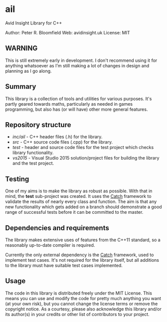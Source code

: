 # ail
Avid Insight Library for C++

Author:  Peter R. Bloomfield
Web:     avidinsight.uk
License: MIT

## WARNING

This is still extremely early in development. I don't recommend using it for anything whatsoever as I'm still making a lot of changes in design and planning as I go along.


## Summary

This library is a collection of tools and utilities for various purposes. It's partly geared towards maths, particularly as needed in games programming, but also has (or will have) other more general features.


## Repository structure

 * *inc/ail* - C++ header files (.h) for the library.
 * *src* - C++ source code files (.cpp) for the library.
 * *test* - header and source code files for the test project which checks library functionality.
 * *vs2015* - Visual Studio 2015 solution/project files for building the library and the test project.

 
## Testing

One of my aims is to make the library as robust as possible. With that in mind, the **test** sub-project was created. It uses the [Catch][1] framework to validate the results of nearly every class and function. The aim is that any new functionality which gets added on a branch should demonstrate a good range of successful tests before it can be committed to the master.
 

## Dependencies and requirements

The library makes extensive uses of features from the C++11 standard, so a reasonably up-to-date compiler is required.

Currently the only external dependency is the [Catch][1] framework, used to implement test cases. It's not required for the library itself, but all additions to the library must have suitable test cases implemented.


## Usage

The code in this library is distributed freely under the MIT License. This means you can use and modify the code for pretty much anything you want (at your own risk), but you cannot change the license terms or remove the copyright notice. As a courtesy, please also acknowledge this library and/or its author(s) in your credits or other list of contributors to your project.


[1]: https://github.com/philsquared/Catch